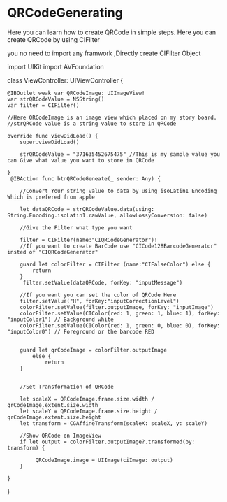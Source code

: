 # QRCodeGenerating
Here you can learn how to create QRCode in simple steps.
Here you can create QRCode by using CIFilter  

you no need to import any framwork ,Directly create CIFilter Object

import UIKit
import AVFoundation

class ViewController: UIViewController {

    @IBOutlet weak var QRCodeImage: UIImageView!
    var strQRCodeValue = NSString()
    var filter = CIFilter()
    
    //Here QRCodeImage is an image view which placed on my story board.
    //strQRCode value is a string value to store in QRCode
    
    override func viewDidLoad() {
        super.viewDidLoad()
        
        strQRCodeValue = "371635452675475" //This is my sample value you can Give what value you want to store in QRCode
        
    }
     @IBAction func btnQRCodeGeneate(_ sender: Any) {
        
        //Convert Your string value to data by using isoLatin1 Encoding Which is prefered from apple
        
        let dataQRCode = strQRCodeValue.data(using: String.Encoding.isoLatin1.rawValue, allowLossyConversion: false)
        
        //Give the Filter what type you want
        
        filter = CIFilter(name:"CIQRCodeGenerator")!
        //If you want to create BarCode use "CICode128BarcodeGenerator" insted of "CIQRCodeGenerator"
        
        guard let colorFilter = CIFilter (name:"CIFalseColor") else {
            return
        }
         filter.setValue(dataQRCode, forKey: "inputMessage")
        
        //If you want you can set the color of QRCode Here
        filter.setValue("H", forKey:"inputCorrectionLevel")
        colorFilter.setValue(filter.outputImage, forKey: "inputImage")
        colorFilter.setValue(CIColor(red: 1, green: 1, blue: 1), forKey: "inputColor1") // Background white
        colorFilter.setValue(CIColor(red: 1, green: 0, blue: 0), forKey: "inputColor0") // Foreground or the barcode RED
        
        
        guard let qrCodeImage = colorFilter.outputImage
            else {
                return
        }
        
        
        //Set Transformation of QRCode
        
        let scaleX = QRCodeImage.frame.size.width / qrCodeImage.extent.size.width
        let scaleY = QRCodeImage.frame.size.height / qrCodeImage.extent.size.height
        let transform = CGAffineTransform(scaleX: scaleX, y: scaleY)
     
        //Show QRCode on ImageView
        if let output = colorFilter.outputImage?.transformed(by: transform) {
            
             QRCodeImage.image = UIImage(ciImage: output)
        }
        
    }
    
}
